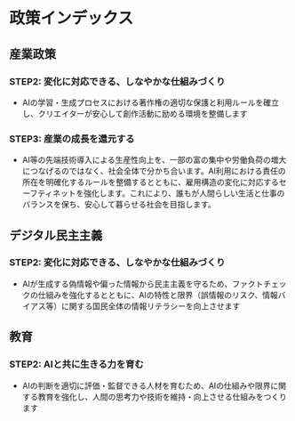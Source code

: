 # 政策インデックス

## 産業政策

### STEP2: 変化に対応できる、しなやかな仕組みづくり
- AIの学習・生成プロセスにおける著作権の適切な保護と利用ルールを確立し、クリエイターが安心して創作活動に励める環境を整備します

### STEP3: 産業の成長を還元する
- AI等の先端技術導入による生産性向上を、一部の富の集中や労働負荷の増大につなげるのではなく、社会全体で分かち合います。AI利用における責任の所在を明確化するルールを整備するとともに、雇用構造の変化に対応するセーフティネットを強化します。これにより、誰もが人間らしい生活と仕事のバランスを保ち、安心して暮らせる社会を目指します。

## デジタル民主主義

### STEP2: 変化に対応できる、しなやかな仕組みづくり
- AIが生成する偽情報や偏った情報から民主主義を守るため、ファクトチェックの仕組みを強化するとともに、AIの特性と限界（誤情報のリスク、情報バイアス等）に関する国民全体の情報リテラシーを向上させます

## 教育

### STEP2: AIと共に生きる力を育む
- AIの判断を適切に評価・監督できる人材を育むため、AIの仕組みや限界に関する教育を強化し、人間の思考力や技術を維持・向上させる仕組みをつくります
